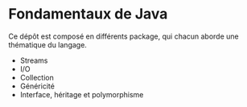# Fondamentaux de Java

Ce dépôt est composé en différents package, qui chacun aborde une thématique du langage.

* Streams
* I/O
* Collection
* Généricité
* Interface, héritage et polymorphisme